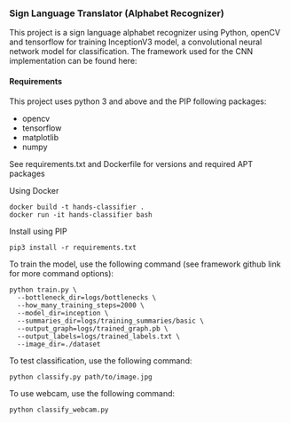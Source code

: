 ### Sign Language Translator (Alphabet Recognizer)

This project is a sign language alphabet recognizer using Python, openCV and tensorflow for training InceptionV3 model, a convolutional neural network model for classification.
The framework used for the CNN implementation can be found here:

#### Requirements

This project uses python 3 and above and the PIP following packages:
* opencv
* tensorflow
* matplotlib
* numpy

See requirements.txt and Dockerfile for versions and required APT packages

Using Docker
```
docker build -t hands-classifier .
docker run -it hands-classifier bash
```
Install using PIP
```
pip3 install -r requirements.txt
```
To train the model, use the following command (see framework github link for more command options):
```
python train.py \
  --bottleneck_dir=logs/bottlenecks \
  --how_many_training_steps=2000 \
  --model_dir=inception \
  --summaries_dir=logs/training_summaries/basic \
  --output_graph=logs/trained_graph.pb \
  --output_labels=logs/trained_labels.txt \
  --image_dir=./dataset
```

  
To test classification, use the following command:
```
python classify.py path/to/image.jpg
```

To use webcam, use the following command:
```
python classify_webcam.py
```
